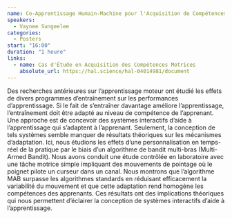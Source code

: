 ```yaml
---
name: Co-Apprentissage Humain-Machine pour l'Acquisition de Compétences Motrices 
speakers:
  - Vaynee Sungeelee
categories:
  - Posters
start: "16:00"
duration: "1 heure"
links:
  - name: Cas d'Étude en Acquisition des Compétences Motrices
    absolute_url: https://hal.science/hal-04014981/document
---
```


Des recherches antérieures sur l’apprentissage moteur ont étudié les effets de divers programmes d’entraînement sur les performances d’apprentissage. Si le fait de s’entraîner davantage améliore l’apprentissage, l’entraînement doit être adapté au niveau de compétence de l’apprenant. Une approche est de concevoir des systèmes interactifs d’aide à l’apprentissage qui s’adaptent à l’apprenant. Seulement, la conception de tels systèmes semble manquer de résultats théoriques sur les mécanismes d’adaptation. Ici, nous étudions les effets d’une personnalisation en temps-réel de la pratique par le biais d’un algorithme de bandit multi-bras (Multi-Armed Bandit). Nous avons conduit une étude contrôlée en laboratoire avec une tâche motrice simple impliquant des mouvements de pointage où le poignet pilote un curseur dans un canal. Nous montrons que l’algorithme MAB surpasse les algorithmes standards en réduisant efficacement la variabilité du mouvement et que cette adaptation rend homogène les compétences des apprenants. Ces résultats ont des implications théoriques qui nous permettent d’éclairer la conception de systèmes interactifs d’aide à l’apprentissage.